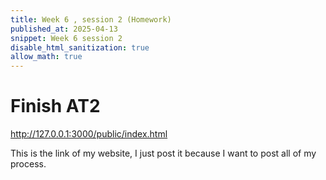 ```yaml
---
title: Week 6 , session 2 (Homework)
published_at: 2025-04-13
snippet: Week 6 session 2
disable_html_sanitization: true
allow_math: true
---
```


# Finish AT2

http://127.0.0.1:3000/public/index.html
 
 This is the link of my website, I just post it because I want to post all of my process.